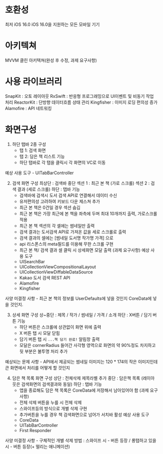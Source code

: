 # 호환성
최저 iOS 16.0
iOS 16.0을 지원하는 모든 모바일 기기

# 아키텍쳐
MVVM
클린 아키텍쳐(완성 후 수정, 과제 요구사항)

# 사용 라이브러리
SnapKit : 오토 레이아웃
RxSwift : 반응형 프로그래밍으로 UI이벤트 및 비동기 작업 처리
ReactorKit : 단방향 데이터흐름 상태 관리
Kingfisher : 이미지 로딩 편의성 증가
Alamofire : API 네트워킹


# 화면구성

1. 하단 탭바 2종
구성
    - 탭 1: 검색 화면
    - 탭 2: 담은 책 리스트
기능
    - 하단 탭바로 각 탭을 클릭시 각 화면의 VC로 이동

예상 사용 도구
    - UITabBarController 

 2. 검색 화면
 구성
    최상단 : 검색바
    중단
        섹션 1 : 최근 본 책 (가로 스크롤)
        섹션 2 : 검색 결과 (세로 스크롤)
    하단 : 탭바
기능
    - 검색바에 검색시 도서 검색 API로 연결해서 데이터 수신
    - 유저편의성 고려하여 키보드 다운 제스쳐 추가
    - 최근 본 책은 0건일 경우 섹션 숨김
    - 최근 본 책은 가장 최근에 본 책을 좌측에 두며 최대 10개까지 출력, 가로스크롤 적용
    - 최근 본 책 섹션의 각 셀에는 썸네일만 출력
    - 검색 결과는 도서검색 API로 가져온 값을 세로 스크롤로 출력
    - 검색 결과의 셀에는 [썸네일    도서명    작가명      가격] 으로 
    - api 리스폰스의 meta필드를 이용해 무한 스크롤 구현
    - 최근 본 책/ 검색 결과 셀 클릭 시 상세화면 모달 출력 (과제 요구사항)
예상 사용 도구
    - UISearchBar
    - UICollectionViewCompositionalLayout
    - UICollectionViewDiffableDataSource
    - Kakao 도서 검색 REST API
    - Alamofire
    - Kingfisher

사양 미결정 사항
    - 최근 본 책의 정보를 UserDefaults에 넣을 것인지 CoreData에 넣을 것인지.

3. 상세 화면
구성 
    상~중단 : 제목 / 작가 / 썸네일 / 가격 / 소개
    하단 : X버튼 / 담기 버튼 
기능
    - 하단 버튼은 스크롤에 상관없이 화면 위에 출력
    - X 버튼 탭 시 모달 닫힘
    - 담기 버튼 탭 시 `...책 담기 완료!` 알림창 출력
    - 모달은 cornerRadius 들어간 사각형 영역으로 화면의 약 90%정도 차지하고 뒷 부분은 불투명 처리 추가

예상되는 문제 사항
    - API에서 제공되는 썸네일 이미지는 120 * 174의 작은 이미지인데 큰 화면에서 처리를 어떻게 할 것인지

4. 담은 책 목록 화면
구성
    상단 : 전체삭제 제목라벨 추가
    중단 : 담은책 목록 (레이아웃은 검색화면의 검색결과와 동일)
    하단 : 탭바
기능
    - 앱을 종료해도 담은 책 목록은 CoreData에 저장해서 남아있어야 함 (과제 요구사항)
    - 전체 삭제 버튼을 누를 시 전체 삭제
    - 스와이프등의 방식으로 개별 삭제 구현
    - 추가버튼을 누를 경우 책 검색화면으로 넘어가 서치바 활성
예상 사용 도구
    - CoreData
    - UITabBarController
    - First Responder

사양 미결정 사항
    - 구체적인 개별 삭제 방법 : 스와이프 시 - 버튼 등장 / 롱탭하고 있을 시 - 버튼 등장(+ 떨리는 애니메이션)